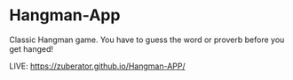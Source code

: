 # Hangman-App
Classic Hangman game. You have to guess the word or proverb before you get hanged!

LIVE: https://zuberator.github.io/Hangman-APP/
